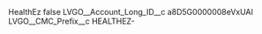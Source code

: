 <?xml version="1.0" encoding="UTF-8"?>
<CustomMetadata xmlns="http://soap.sforce.com/2006/04/metadata" xmlns:xsi="http://www.w3.org/2001/XMLSchema-instance" xmlns:xsd="http://www.w3.org/2001/XMLSchema">
    <label>HealthEz</label>
    <protected>false</protected>
    <values>
        <field>LVGO__Account_Long_ID__c</field>
        <value xsi:type="xsd:string">a8D5G0000008eVxUAI</value>
    </values>
    <values>
        <field>LVGO__CMC_Prefix__c</field>
        <value xsi:type="xsd:string">HEALTHEZ-</value>
    </values>
</CustomMetadata>
